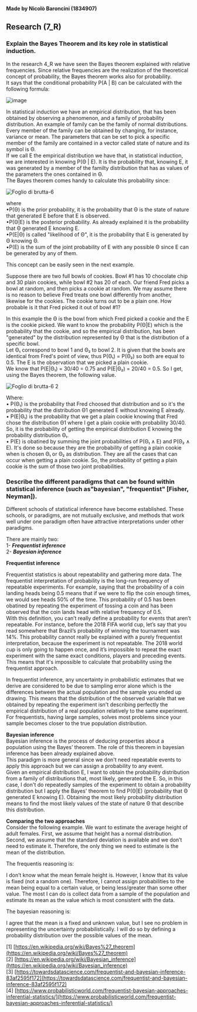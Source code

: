 **Made by Nicolò Baroncini (1834907)**

## Research (7_R)
### Explain the Bayes Theorem and its key role in statistical induction.
In the research 4_R we have seen the Bayes theorem explained with relative frequencies. Since relative frequencies are the realization of the theoretical concept of probability, the Bayes theorem works also for probability. \
It says that the conditional probability P(A | B) can be calculated with the following formula:

![image](https://user-images.githubusercontent.com/78324346/138822456-dd78013c-dffc-463d-890a-372d1f861e38.png)

In statistical induction we have an empirical distribution, that has been obtained by observing a phenomenon, and a family of probability distribution. An example of family can be the family of normal distributions. Every member of the family can be obtained by changing, for instance, variance or mean. The parameters that can be set to pick a specific member of the family are contained in a vector called state of nature and its symbol is Θ. \
If we call E the empirical distribution we have that, in statistical induction, we are interested in knowing P(Θ | E). It is the probability that, knowing E, it was generated by a member of the familty distribution that has as values of the parameters the ones contained in Θ. \
The Bayes theorem comes handy to calculate this probability since:

![Foglio di brutta-6](https://user-images.githubusercontent.com/78324346/138826607-5c2497f8-cac3-4abf-9ee1-2ff3fc659c0b.jpg)

where\
•P(Θ) is the prior probability, it is the probability that Θ is the state of nature that generated E before that E is observed. \
•P(Θ|E) is the posterior probability. As already explained it is the probability that Θ generated E knowing E. \
•P(E|Θ) is called "likelihood of Θ", it is the probability that E is generated by Θ knowing Θ.\
•P(E) is the sum of the joint probability of E with any possible Θ since E can be generated by any of them.

This concept can be easily seen in the next example.

Suppose there are two full bowls of cookies. Bowl #1 has 10 chocolate chip and 30 plain cookies, while bowl #2 has 20 of each. Our friend Fred picks a bowl at random, and then picks a cookie at random. We may assume there is no reason to believe Fred treats one bowl differently from another, likewise for the cookies. The cookie turns out to be a plain one. How probable is it that Fred picked it out of bowl #1?

In this example the Θ is the bowl from which Fred picked a cookie and the E is the cookie picked. We want to know the probability P(Θ|E) which is the probability that the cookie, and so the empirical distribution, has been "generated" by the distribution represented by Θ that is the distribution of a specific bowl. \
Let Θ₁ correspond to bowl 1 and Θ₂ to bowl 2. It is given that the bowls are identical from Fred's point of view, thus P(Θ₁) = P(Θ₂) so both are equal to 0.5. The E is the observation that we picked a plain cookie. \
We know that P(E|Θ₁) = 30/40 = 0.75 and P(E|Θ₂) = 20/40 = 0.5.
So I get, using the Bayes theorem, the following value.

![Foglio di brutta-6 2](https://user-images.githubusercontent.com/78324346/138833383-b5e2c8a7-bbd5-4471-ab04-a71df449c50f.jpg)

Where: \
• P(Θ₁) is the probability that Fred choosed that distribution and so it's the probability that the distribution Θ1 generated E without knowing E already.\
• P(E|Θ₁) is the probability that we get a plain cookie knowing that Fred chose the distribution Θ1 where I get a plain cookie with probability 30/40. So, it is the probability of getting the empirical distribution E knowing the probability distribution Θ₁.\
• P(E) is obatined by summing the joint probabilities of P(Θ₁ ∧ E) and P(Θ₂ ∧ E). It's done so because they are the probability of getting a plain cookie when is chosen Θ₁ or Θ₂ as distribution. They are all the cases that can occur when getting a plain cookie. So, the probability of getting a plain cookie is the sum of those two joint probabilities.


### Describe the different paradigms that can be found within statistical inference (such as"bayesian", "frequentist" [Fisher, Neyman]).

Different schools of statistical inference have become established. These schools, or paradigms, are not mutually exclusive, and methods that work well under one paradigm often have attractive interpretations under other paradigms.

There are mainly two: \
1- ***Frequentist inference*** \
2- ***Bayesian inference***

**Frequentist inference** 

Frequentist statistics is about repeatability and gathering more data. The frequentist interpretation of probability is the long-run frequency of repeatable experiments. For example, saying that the probability of a coin landing heads being 0.5 means that if we were to flip the coin enough times, we would see heads 50% of the time. This probability of 0.5 has been obatined by repeating the experiment of tossing a coin and has been observed that the coin lands head with relative frequency of 0.5. \
With this definition, you can’t really define a probability for events that aren’t repeatable. For instance, before the 2018 FIFA world cup, let’s say that you read somewhere that Brazil’s probability of winning the tournament was 14%. This probability cannot really be explained with a purely frequentist interpretation, because the experiment is not repeatable. The 2018 world cup is only going to happen once, and it’s impossible to repeat the exact experiment with the same exact conditions, players and preceding events. This means that it's impossible to calculate that probability using the frequentist approach.

In frequentist inference, any uncertainty in probabilistic estimates that we derive are considered to be due to sampling error alone which is the differences between the actual population and the sample you ended up drawing. This means that the distribution of the observed variable that we obtained by repeating the experiment isn't describing perfectly the empirical distribution of a real population relatively to the same experiment. \
For frequentists, having large samples, solves most problems since your sample becomes closer to the true population distribution. 

**Bayesian inference** \
Bayesian inference is the process of deducing properties about a population using the Bayes’ theorem. The role of this theorem in bayesian inference has been already explained above. \
This paradigm is more general since we don't need repeatable events to apply this approach but we can assign a probability to any event. \
Given an empirical distribution E, I want to obtain the probability distribution from a family of distributions that, most likely, generated the E. So, in this case, I don't do repeatedly samples of the experiment to obtain a probability distribution but I apply the Bayes' theorem to find P(Θ|E) (probability that Θ generated E knowing E). Obtaining the most likely probability distribution means to find the most likely values of the state of nature Θ that describe this distribution.

**Comparing the two approaches** \
Consider the following example. We want to estimate the average height of adult females. First, we assume that height has a normal distribution. Second, we assume that the standard deviation is available and we don’t need to estimate it. Therefore, the only thing we need to estimate is the mean of the distribution.

The frequentis reasoning is:

I don’t know what the mean female height is. However, I know that its value is fixed (not a random one). Therefore, I cannot assign probabilities to the mean being equal to a certain value, or being less/greater than some other value. The most I can do is collect data from a sample of the population and estimate its mean as the value which is most consistent with the data.


The bayesian reasoning is:

I agree that the mean is a fixed and unknown value, but I see no problem in representing the uncertainty probabilistically. I will do so by defining a probability distribution over the possible values of the mean.


[1] [https://en.wikipedia.org/wiki/Bayes%27_theorem](https://en.wikipedia.org/wiki/Bayes%27_theorem) \
[2] [https://en.wikipedia.org/wiki/Bayesian_inference](https://en.wikipedia.org/wiki/Bayesian_inference) \
[3] [https://towardsdatascience.com/frequentist-and-bayesian-inference-83af2595f172](https://towardsdatascience.com/frequentist-and-bayesian-inference-83af2595f172) \
[4] [https://www.probabilisticworld.com/frequentist-bayesian-approaches-inferential-statistics/](https://www.probabilisticworld.com/frequentist-bayesian-approaches-inferential-statistics/)
